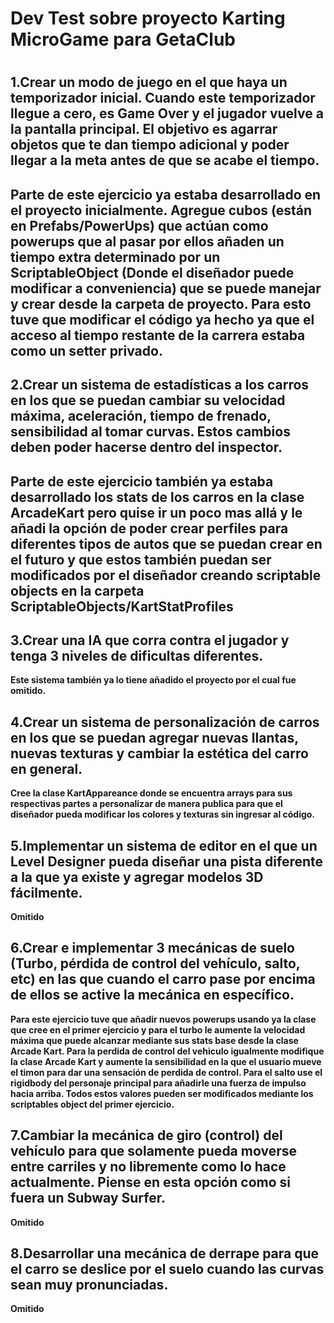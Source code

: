 <h1>Dev Test sobre proyecto Karting MicroGame para GetaClub<h1>


<h2>1.Crear un modo de juego en el que haya un temporizador inicial. Cuando este temporizador llegue a cero, es Game Over y el jugador vuelve a la pantalla principal. El objetivo es agarrar objetos que te dan tiempo adicional y poder llegar a la meta antes de que se acabe el tiempo.<h2>


  <b>Parte de este ejercicio ya estaba desarrollado en el proyecto inicialmente. Agregue cubos (están en Prefabs/PowerUps) que actúan como powerups que al pasar por ellos añaden un tiempo extra determinado por un ScriptableObject (Donde el diseñador puede modificar a conveniencia) que se puede manejar y crear desde la carpeta de proyecto. Para esto tuve que modificar el código ya hecho ya que el acceso al tiempo restante de la carrera estaba como un setter privado.</b>


<h2>2.Crear un sistema de estadísticas a los carros en los que se puedan cambiar su velocidad máxima, aceleración, tiempo de frenado, sensibilidad al tomar curvas. Estos cambios deben poder hacerse dentro del inspector.<h2>


  <b>Parte de este ejercicio también ya estaba desarrollado los stats de los carros en la clase ArcadeKart pero quise ir un poco mas allá y le añadi la opción de poder crear perfiles para diferentes tipos de autos que se puedan crear en el futuro y que estos también puedan ser modificados por el diseñador creando scriptable objects en la carpeta ScriptableObjects/KartStatProfiles</b>


<h2>3.Crear una IA que corra contra el jugador y tenga 3 niveles de dificultas diferentes.</h2>


  <b>Este sistema también ya lo tiene añadido el proyecto por el cual fue omitido.</b>


<h2>4.Crear un sistema de personalización de carros en los que se puedan agregar nuevas llantas, nuevas texturas y cambiar la estética del carro en general.</h2>


  <b>Cree la clase KartAppareance donde se encuentra arrays para sus respectivas partes a personalizar de manera publica para que el diseñador pueda modificar los colores y texturas sin ingresar al código.</b>

<h2>5.Implementar un sistema de editor en el que un Level Designer pueda diseñar una pista diferente a la que ya existe y agregar modelos 3D fácilmente.</h2>

  <b>Omitido</b>



<h2>6.Crear e implementar 3 mecánicas de suelo (Turbo, pérdida de control del vehículo, salto, etc) en las que cuando el carro pase por encima de ellos se active la mecánica en específico.</h2>


  <b>Para este ejercicio tuve que añadir nuevos powerups usando ya la clase que cree en el primer ejercicio y para el turbo le aumente la velocidad máxima que puede alcanzar mediante sus stats base desde la clase Arcade Kart. Para la perdida de control del vehiculo igualmente modifique la clase Arcade Kart y aumente la sensibilidad en la que el usuario mueve el timon para dar una sensación de perdida de control. Para el salto use el rigidbody del personaje principal para añadirle una fuerza de impulso hacia arriba. Todos estos valores pueden ser modificados mediante los scriptables object del primer ejercicio.</b>


<h2>7.Cambiar la mecánica de giro (control) del vehículo para que solamente pueda moverse entre carriles y no libremente como lo hace actualmente. Piense en esta opción como si fuera un Subway Surfer.</h2>

  <b>Omitido</b>

<h2>8.Desarrollar una mecánica de derrape para que el carro se deslice por el suelo cuando las curvas sean muy pronunciadas.</h2>

  <b>Omitido</b>
